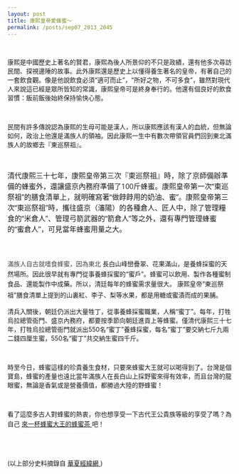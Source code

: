 ```yaml
---
layout: post
title: 康熙皇帝愛蜂蜜～
permalink: /posts/sep07_2013_2045
---
```

        
 <p class="right">
 </p>
 <p>
 </p>
 
  <img align="none" alt="" src="https://s3-ap-northeast-1.amazonaws.com/honibos/fanpage/online/rest/consi.jpg"/>
  <br/>
 
 
  <br/>
 
 
  康熙是中國歷史上著名的賢君，康熙為後人所景仰的不只是政績，還有他多次尋訪民間、探視邊陲的故事。此外康熙還是歷史上以懂得養生著名的皇帝，有著自己的一套飲食觀。像是他說飲食必須“適可而止”，“所好之物，不可多食”，雖然對現代人來說這已經是眾所皆知的常識，康熙皇帝可是終身奉行的。他還有個良好的飲食習慣：飯前飯後始終保持愉快心態。
 
 
  <br/>
 
 
  民間有許多傳說認為康熙的生母可能是漢人，所以康熙應該有漢人的血統，但無論如何，政治上他還是滿族人的領袖。因此康熙一生中有數次帶領官員們回到東北滿族人的故鄉去『東巡祭祖』。
 
 
  <br/>
 
 
  <p style="font-family: 'Open Sans', 'Lucida Sans Unicode', 微軟正黑體, 蘋果儷中黑, sans-serif, Helvetica, 'Helvetica Neue', Arial, freesans; font-size: 16px;">
   清代康熙三十七年，康熙皇帝第三次『東巡祭祖』時，除了京師備辦準備的蜂蜜外，還讓盛京內務府準備了100斤蜂蜜。康熙皇帝第一次“東巡祭祖”的膳食清單上，就明確寫著“做餑餑用的奶油、蜜”。康熙皇帝第三次“東巡祭祖”時，攜往盛京（瀋陽）的各種倉人、匠人中，除了管理糧食的“米倉人”、管理弓箭武器的“箭倉人”等之外，還有專門管理蜂蜜的“蜜倉人”，可見當年蜂蜜用量之大。
  </p>
  <p style="font-family: 'Open Sans', 'Lucida Sans Unicode', 微軟正黑體, 蘋果儷中黑, sans-serif, Helvetica, 'Helvetica Neue', Arial, freesans; font-size: 16px;">
   <br/>
  </p>
 
 
  <font color="#454641">
   <span style="line-height: 25px; white-space: normal;">
    滿族人自古就嗜食蜂蜜，因為東北
   </span>
  </font>
  長白山峰巒疊翠、花果滿山，是養蜂採蜜的天然場所。因此很早就有專門從事養蜂採蜜的“蜜戶”。蜂蜜可以飲用、製作各種蜜制食品、還能製作中成藥。所以，清廷每年的蜂蜜需求量很大。
  <span style="line-height: 25px;">
   康熙皇帝“東巡祭祖”膳食清單上提到的山裏紅、李子、梨等水果，都是用糖或蜜漬而成的果脯。
  </span>
 
 
  <br/>
 
 
  清兵入關後，朝廷仍派出大量牲丁，從事養蜂採蜜職業，人稱“蜜丁”。每年，打牲烏拉總管衙門、盛京內務府，都要按季節向朝廷進貢上等蜂蜜。僅清代康熙三十七年，打牲烏拉總管衙門就派出550名“蜜丁”養蜂採蜜，每名“蜜丁”要交納七斤九兩二錢四厘生蜜，550名“蜜丁”共交納生蜜四千斤。
 
 
  <br/>
 
 
  時至今日，蜂蜜這樣的珍貴養生食材，只要來蜂蜜大王就可以喝得到了。台灣是個寶島，蜂蜜的產量也遠比當年滿族人在長白山上採野蜜來得有效率，而且台灣的龍眼蜜，無論是香氣或是營養價值，都勝過大陸的野蜂蜜！
  <br/>
 
 
  <br/>
 
 
  看了這麼多古人對蜂蜜的熱衷，你也想享受一下古代王公貴族等級的享受了嗎？為自己
  <a href="/delivers" style="line-height: 26px;" target="" title="">
   來一杯蜂蜜大王的蜂蜜茶
  </a>
  吧！
 
 
  <br/>
 
 
  <br/>
 
 
  
   (以上部分史料摘錄自
   <a class="A004" href="http://big5.huaxia.com/" style="line-height: 26px; text-align: -webkit-center;">
    華夏經緯網
   </a>
   )
   <br/>
  
  
   <br/>
  
 

